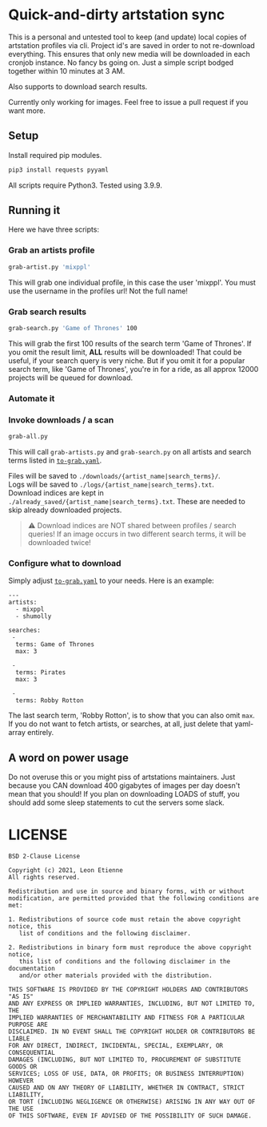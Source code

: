# Quick-and-dirty artstation sync
This is a personal and untested tool to keep (and update) local copies of artstation profiles via cli.
Project id's are saved in order to not re-download everything. This ensures that only new media will be downloaded in each cronjob instance.
No fancy bs going on. Just a simple script bodged together within 10 minutes at 3 AM.

Also supports to download search results.


Currently only working for images. Feel free to issue a pull request if you want more.

## Setup
Install required pip modules.
```bash
pip3 install requests pyyaml
```
All scripts require Python3. Tested using 3.9.9.

## Running it
Here we have three scripts:

### Grab an artists profile
```bash
grab-artist.py 'mixppl'
```
This will grab one individual profile, in this case the user 'mixppl'. You must use the username in the profiles url! Not the full name!

### Grab search results
```bash
grab-search.py 'Game of Thrones' 100
```
This will grab the first 100 results of the search term 'Game of Thrones'.
If you omit the result limit, **ALL** results will be downloaded! That could be useful, if your search query is very niche. But if you omit it for a popular search term, like 'Game of Thrones', you're in for a ride,
as all approx 12000 projects will be queued for download.

### Automate it
### Invoke downloads / a scan
```bash
grab-all.py
```
This will call `grab-artists.py` and `grab-search.py` on all artists and search terms listed in [`to-grab.yaml`](https://github.com/Leonetienne/Artstation-grabber/blob/master/to-grab.yaml).

Files will be saved to `./downloads/{artist_name|search_terms}/`.  
Logs will be saved to `./logs/{artist_name|search_terms}.txt`.  
Download indices are kept in `./already_saved/{artist_name|search_terms}.txt`. These are needed to skip already downloaded projects.

> :warning: Download indices are NOT shared between profiles / search queries! If an image occurs in two different search terms, it will be downloaded twice!

### Configure what to download
Simply adjust [`to-grab.yaml`](https://github.com/Leonetienne/Artstation-grabber/blob/master/to-grab.yaml) to your needs. Here is an example:
```
--- 
artists: 
  - mixppl
  - shumolly

searches:
 -
  terms: Game of Thrones
  max: 3

 -
  terms: Pirates
  max: 3

 -
  terms: Robby Rotton
```
The last search term, 'Robby Rotton', is to show that you can also omit `max`. If you do not want to fetch artists, or searches, at all, just delete that yaml-array entirely.


## A word on power usage
Do not overuse this or you might piss of artstations maintainers. Just because you CAN download 400 gigabytes of images per day doesn't mean that you should!
If you plan on downloading LOADS of stuff, you should add some sleep statements to cut the servers some slack.

# LICENSE
```
BSD 2-Clause License

Copyright (c) 2021, Leon Etienne
All rights reserved.

Redistribution and use in source and binary forms, with or without
modification, are permitted provided that the following conditions are met:

1. Redistributions of source code must retain the above copyright notice, this
   list of conditions and the following disclaimer.

2. Redistributions in binary form must reproduce the above copyright notice,
   this list of conditions and the following disclaimer in the documentation
   and/or other materials provided with the distribution.

THIS SOFTWARE IS PROVIDED BY THE COPYRIGHT HOLDERS AND CONTRIBUTORS "AS IS"
AND ANY EXPRESS OR IMPLIED WARRANTIES, INCLUDING, BUT NOT LIMITED TO, THE
IMPLIED WARRANTIES OF MERCHANTABILITY AND FITNESS FOR A PARTICULAR PURPOSE ARE
DISCLAIMED. IN NO EVENT SHALL THE COPYRIGHT HOLDER OR CONTRIBUTORS BE LIABLE
FOR ANY DIRECT, INDIRECT, INCIDENTAL, SPECIAL, EXEMPLARY, OR CONSEQUENTIAL
DAMAGES (INCLUDING, BUT NOT LIMITED TO, PROCUREMENT OF SUBSTITUTE GOODS OR
SERVICES; LOSS OF USE, DATA, OR PROFITS; OR BUSINESS INTERRUPTION) HOWEVER
CAUSED AND ON ANY THEORY OF LIABILITY, WHETHER IN CONTRACT, STRICT LIABILITY,
OR TORT (INCLUDING NEGLIGENCE OR OTHERWISE) ARISING IN ANY WAY OUT OF THE USE
OF THIS SOFTWARE, EVEN IF ADVISED OF THE POSSIBILITY OF SUCH DAMAGE.
```
